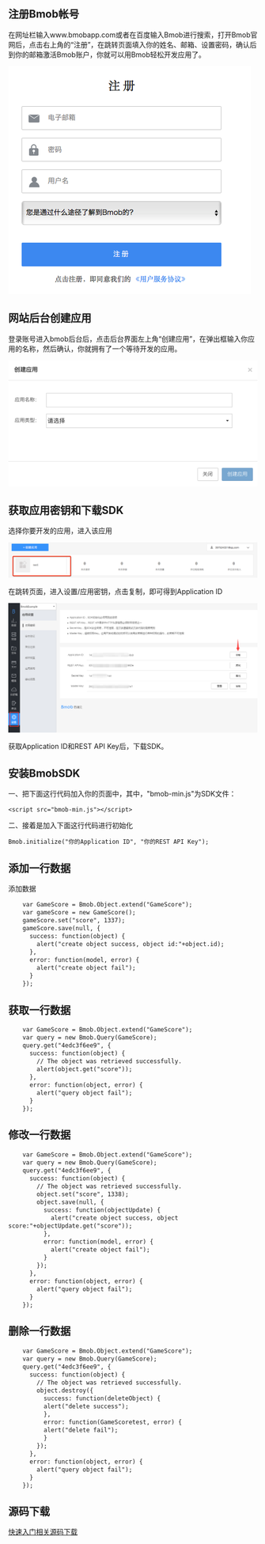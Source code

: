 ## 注册Bmob帐号
在网址栏输入www.bmobapp.com或者在百度输入Bmob进行搜索，打开Bmob官网后，点击右上角的“注册”，在跳转页面填入你的姓名、邮箱、设置密码，确认后到你的邮箱激活Bmob账户，你就可以用Bmob轻松开发应用了。

![](image/rumen_zhuce.png)
## 网站后台创建应用

登录账号进入bmob后台后，点击后台界面左上角“创建应用”，在弹出框输入你应用的名称，然后确认，你就拥有了一个等待开发的应用。

![](image/rumen_chuangjian.png)
## 获取应用密钥和下载SDK

选择你要开发的应用，进入该应用

![](image/rumen_miyue_1.png)

在跳转页面，进入设置/应用密钥，点击复制，即可得到Application ID

![](image/rumen_miyue_2.png)

获取Application ID和REST API Key后，下载SDK。


## 安装BmobSDK

一、把下面这行代码加入你的页面中，其中，"bmob-min.js"为SDK文件：

```
<script src="bmob-min.js"></script>
```




二、接着是加入下面这行代码进行初始化

```
Bmob.initialize("你的Application ID", "你的REST API Key");

```

## 添加一行数据

添加数据
```
    var GameScore = Bmob.Object.extend("GameScore");
    var gameScore = new GameScore();
    gameScore.set("score", 1337);
    gameScore.save(null, {
      success: function(object) {
        alert("create object success, object id:"+object.id);
      },
      error: function(model, error) {
        alert("create object fail");
      }
    });
```

## 获取一行数据

```
    var GameScore = Bmob.Object.extend("GameScore");
    var query = new Bmob.Query(GameScore);
    query.get("4edc3f6ee9", {
      success: function(object) {
        // The object was retrieved successfully.
        alert(object.get("score"));
      },
      error: function(object, error) {
        alert("query object fail");
      }
    });
```

## 修改一行数据

```
    var GameScore = Bmob.Object.extend("GameScore");
    var query = new Bmob.Query(GameScore);
    query.get("4edc3f6ee9", {
      success: function(object) {
        // The object was retrieved successfully.
        object.set("score", 1338);
        object.save(null, {
          success: function(objectUpdate) {
            alert("create object success, object score:"+objectUpdate.get("score"));
          },
          error: function(model, error) {
            alert("create object fail");
          }
        });
      },
      error: function(object, error) {
        alert("query object fail");
      }
    });
```

## 删除一行数据

```
    var GameScore = Bmob.Object.extend("GameScore");
    var query = new Bmob.Query(GameScore);
    query.get("4edc3f6ee9", {
      success: function(object) {
        // The object was retrieved successfully.
        object.destroy({
          success: function(deleteObject) {
          alert("delete success");
          },
          error: function(GameScoretest, error) {
          alert("delete fail");
          }
        });
      },
      error: function(object, error) {
        alert("query object fail");
      }
    });
```


## 源码下载

[快速入门相关源码下载](http://www.bmobapp.com/static/bmob_jssdk_quickstart.zip "快速入门相关源码下载")



